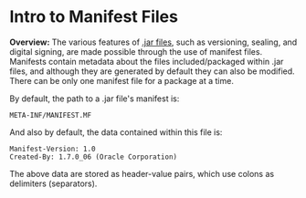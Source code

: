 # Intro to Manifest Files
  
**Overview:** The various features of [.jar files](/README.md), such as versioning, sealing, and digital signing, are made possible through the use of manifest files.
Manifests contain metadata about the files included/packaged within .jar files, and although they are generated by default they can also be modified. There can be only one
manifest file for a package at a time.

By default, the path to a .jar file's manifest is:

`META-INF/MANIFEST.MF`

And also by default, the data contained within this file is:

`Manifest-Version: 1.0`  
`Created-By: 1.7.0_06 (Oracle Corporation)`

The above data are stored as header-value pairs, which use colons as delimiters (separators).
